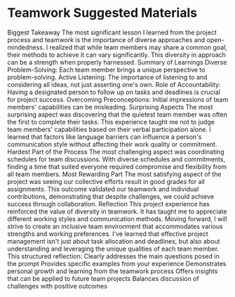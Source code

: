 # Teamwork Suggested Materials

<!-- What was your one biggest takeaway from the project process and
teamwork? How would you summarize what you learned about
teamwork and/or project management? What was surprising?
What was the hardest part of the process? What was the most
rewarding part of the process? 

One thing I learnt here working with my team members is that we all approach problems different, even tho we all want the same result our approaches at achieving this can be different, and we also need to be open minded and listen to people. Don't feel that your approach is the best. Listen, Listen, Listen. I also learnt that it is best to have one person who will act like an accountability manager within the group. FOllowng up on every one works. I took that art in my group. What was surprising is that some people who you think are not very vocal in the group would not contribute. This ended being a surprise for me because the person with the least/ or no option always delivered their work first. So don't no tbe quick to judge because you don't kno wepeoples background.   I ended up finding out that they reason he wasn't vocal lwas because english is not is first language. Hardes part in the process is trying to ensure we are all availble to discuss how we were going to solve our assignment together, because we all have differtnt schedule it was difficult to agree on a suitable time for everyone, some of us had to compromise on the time. The most rewarding is after all these seeing that we all get good grades in all the assignment. After the all well and good and out grades come out we get to score good. -->

Biggest Takeaway
The most significant lesson I learned from the project process and teamwork is the importance of diverse approaches and open-mindedness. I realized that while team members may share a common goal, their methods to achieve it can vary significantly. This diversity in approach can be a strength when properly harnessed.
Summary of Learnings
Diverse Problem-Solving: Each team member brings a unique perspective to problem-solving.
Active Listening: The importance of listening to and considering all ideas, not just asserting one's own.
Role of Accountability: Having a designated person to follow up on tasks and deadlines is crucial for project success.
Overcoming Preconceptions: Initial impressions of team members' capabilities can be misleading.
Surprising Aspects
The most surprising aspect was discovering that the quietest team member was often the first to complete their tasks. This experience taught me not to judge team members' capabilities based on their verbal participation alone. I learned that factors like language barriers can influence a person's communication style without affecting their work quality or commitment.
Hardest Part of the Process
The most challenging aspect was coordinating schedules for team discussions. With diverse schedules and commitments, finding a time that suited everyone required compromise and flexibility from all team members.
Most Rewarding Part
The most satisfying aspect of the project was seeing our collective efforts result in good grades for all assignments. This outcome validated our teamwork and individual contributions, demonstrating that despite challenges, we could achieve success through collaboration.
Reflection
This project experience has reinforced the value of diversity in teamwork. It has taught me to appreciate different working styles and communication methods. Moving forward, I will strive to create an inclusive team environment that accommodates various strengths and working preferences. I've learned that effective project management isn't just about task allocation and deadlines, but also about understanding and leveraging the unique qualities of each team member. This structured reflection:
Clearly addresses the main questions posed in the prompt
Provides specific examples from your experience
Demonstrates personal growth and learning from the teamwork process
Offers insights that can be applied to future team projects
Balances discussion of challenges with positive outcomes
